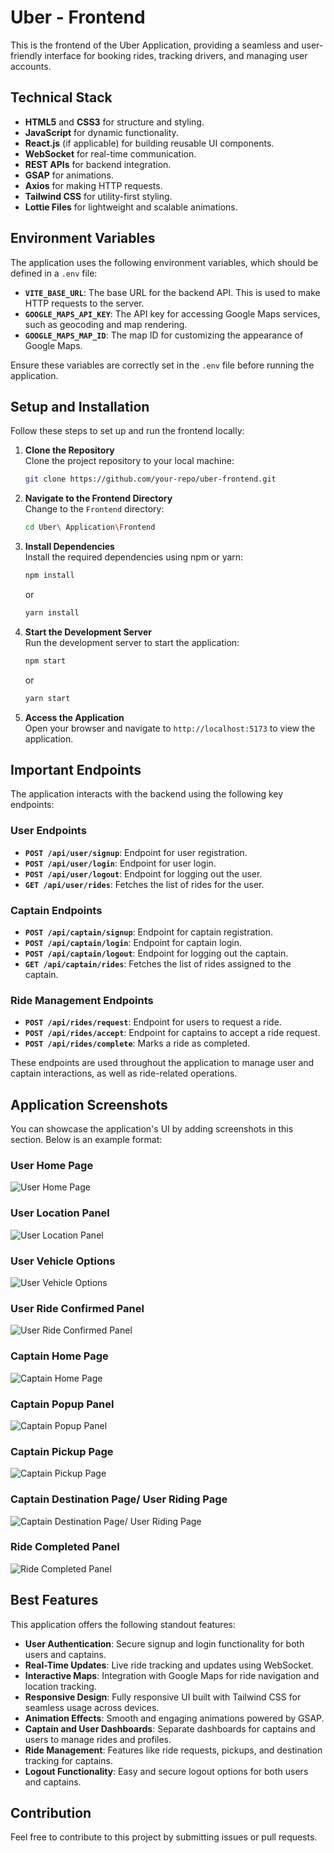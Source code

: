 # Uber - Frontend

This is the frontend of the Uber Application, providing a seamless and user-friendly interface for booking rides, tracking drivers, and managing user accounts.

## Technical Stack

- **HTML5** and **CSS3** for structure and styling.
- **JavaScript** for dynamic functionality.
- **React.js** (if applicable) for building reusable UI components.
- **WebSocket** for real-time communication.
- **REST APIs** for backend integration.
- **GSAP** for animations.
- **Axios** for making HTTP requests.
- **Tailwind CSS** for utility-first styling.
- **Lottie Files** for lightweight and scalable animations.

## Environment Variables

The application uses the following environment variables, which should be defined in a `.env` file:

- **`VITE_BASE_URL`**: The base URL for the backend API. This is used to make HTTP requests to the server.
- **`GOOGLE_MAPS_API_KEY`**: The API key for accessing Google Maps services, such as geocoding and map rendering.
- **`GOOGLE_MAPS_MAP_ID`**: The map ID for customizing the appearance of Google Maps.

Ensure these variables are correctly set in the `.env` file before running the application.

## Setup and Installation

Follow these steps to set up and run the frontend locally:

1. **Clone the Repository**  
   Clone the project repository to your local machine:

   ```bash
   git clone https://github.com/your-repo/uber-frontend.git
   ```

2. **Navigate to the Frontend Directory**  
   Change to the `Frontend` directory:

   ```bash
   cd Uber\ Application\Frontend
   ```

3. **Install Dependencies**  
   Install the required dependencies using npm or yarn:

   ```bash
   npm install
   ```

   or

   ```bash
   yarn install
   ```

4. **Start the Development Server**  
   Run the development server to start the application:

   ```bash
   npm start
   ```

   or

   ```bash
   yarn start
   ```

5. **Access the Application**  
   Open your browser and navigate to `http://localhost:5173` to view the application.

## Important Endpoints

The application interacts with the backend using the following key endpoints:

### User Endpoints

- **`POST /api/user/signup`**: Endpoint for user registration.
- **`POST /api/user/login`**: Endpoint for user login.
- **`POST /api/user/logout`**: Endpoint for logging out the user.
- **`GET /api/user/rides`**: Fetches the list of rides for the user.

### Captain Endpoints

- **`POST /api/captain/signup`**: Endpoint for captain registration.
- **`POST /api/captain/login`**: Endpoint for captain login.
- **`POST /api/captain/logout`**: Endpoint for logging out the captain.
- **`GET /api/captain/rides`**: Fetches the list of rides assigned to the captain.

### Ride Management Endpoints

- **`POST /api/rides/request`**: Endpoint for users to request a ride.
- **`POST /api/rides/accept`**: Endpoint for captains to accept a ride request.
- **`POST /api/rides/complete`**: Marks a ride as completed.

These endpoints are used throughout the application to manage user and captain interactions, as well as ride-related operations.

## Application Screenshots

You can showcase the application's UI by adding screenshots in this section. Below is an example format:

### User Home Page

![User Home Page](./public/userHome.png)

### User Location Panel

![User Location Panel](./public/suggestion.png)

### User Vehicle Options

![User Vehicle Options](./public/vehicleOption.png)

### User Ride Confirmed Panel

![User Ride Confirmed Panel](./public/driverOnWay.png)

### Captain Home Page

![Captain Home Page](./public/driverHome.png)

### Captain Popup Panel

![Captain Popup Panel](./public/userPopup.png)

### Captain Pickup Page

![Captain Pickup Page](./public/captainPickup.png)

### Captain Destination Page/ User Riding Page

![Captain Destination Page/ User Riding Page](./public/captainDestination.png)

### Ride Completed Panel

![Ride Completed Panel](./public/wellDoneCaptain.png)

## Best Features

This application offers the following standout features:

- **User Authentication**: Secure signup and login functionality for both users and captains.
- **Real-Time Updates**: Live ride tracking and updates using WebSocket.
- **Interactive Maps**: Integration with Google Maps for ride navigation and location tracking.
- **Responsive Design**: Fully responsive UI built with Tailwind CSS for seamless usage across devices.
- **Animation Effects**: Smooth and engaging animations powered by GSAP.
- **Captain and User Dashboards**: Separate dashboards for captains and users to manage rides and profiles.
- **Ride Management**: Features like ride requests, pickups, and destination tracking for captains.
- **Logout Functionality**: Easy and secure logout options for both users and captains.

## Contribution

Feel free to contribute to this project by submitting issues or pull requests.
